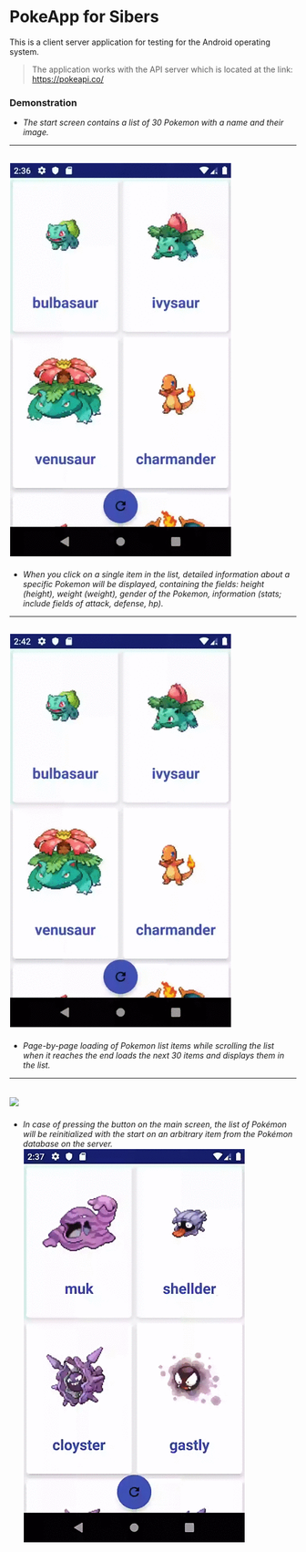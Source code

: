 # PokeApp for Sibers

This is a client server application for testing for the Android operating system.

  
> The application works 
> with the API server
>  which is located at the link:
> https://pokeapi.co/ 

### Demonstration
- *The start screen contains a list of 30 Pokemon with a name and their image.*
---
  ![](gif/30poke.gif)
  ---
- *When you click on a single item in the list, detailed information about a specific Pokemon will be displayed, containing the fields: height (height), weight (weight), gender of the Pokemon, information (stats; include fields of attack, defense, hp).*
---
![](gif/detail_poke.gif)
---
- *Page-by-page loading of Pokemon list items while scrolling the list when it reaches the end loads the next 30 items and displays them in the list.*
---
![](gif/load_more.gif)
---
- *In case of pressing the button on the main screen, the list of Pokémon will be reinitialized with the start on an arbitrary item from the Pokémon database on the server.*
![](gif/random.gif)
